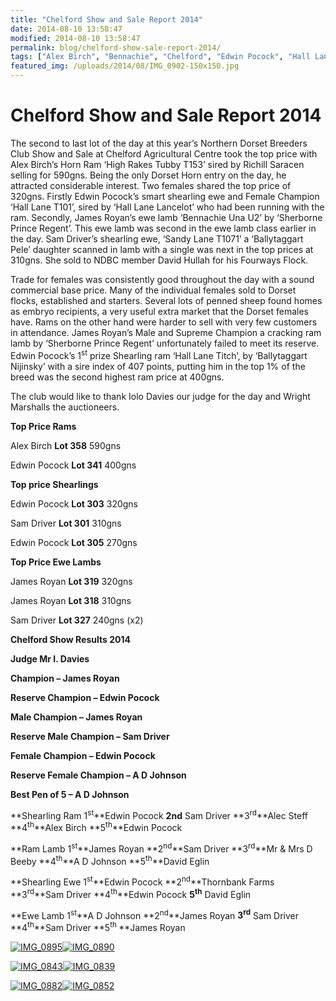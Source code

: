 ```yaml
---
title: "Chelford Show and Sale Report 2014"
date: 2014-08-10 13:58:47
modified: 2014-08-10 13:58:47
permalink: blog/chelford-show-sale-report-2014/
tags: ["Alex Birch", "Bennachie", "Chelford", "Edwin Pocock", "Hall Lane", "James Royan", "NDBC", "Poll Dorset", "Report", "Results", "Sam Driver", "Sandy Lane", "Waggoners", "Wright Marshall"]
featured_img: /uploads/2014/08/IMG_0902-150x150.jpg
---
```


# Chelford Show and Sale Report 2014

The second to last lot of the day at this year’s Northern Dorset Breeders Club Show and Sale at Chelford Agricultural Centre took the top price with Alex Birch’s Horn Ram ‘High Rakes Tubby T153’ sired by Richill Saracen selling for 590gns. Being the only Dorset Horn entry on the day, he attracted considerable interest. Two females shared the top price of 320gns. Firstly Edwin Pocock’s smart shearling ewe and Female Champion ‘Hall Lane T101’, sired by ‘Hall Lane Lancelot’ who had been running with the ram. Secondly, James Royan’s ewe lamb ‘Bennachie Una U2’ by ‘Sherborne Prince Regent’. This ewe lamb was second in the ewe lamb class earlier in the day. Sam Driver’s shearling ewe, ‘Sandy Lane T1071’ a ‘Ballytaggart Pele’ daughter scanned in lamb with a single was next in the top prices at 310gns. She sold to NDBC member David Hullah for his Fourways Flock.

Trade for females was consistently good throughout the day with a sound commercial base price. Many of the individual females sold to Dorset flocks, established and starters. Several lots of penned sheep found homes as embryo recipients, a very useful extra market that the Dorset females have. Rams on the other hand were harder to sell with very few customers in attendance. James Royan’s Male and Supreme Champion a cracking ram lamb by ‘Sherborne Prince Regent’ unfortunately failed to meet its reserve. Edwin Pocock’s 1<sup>st</sup> prize Shearling ram ‘Hall Lane Titch’, by ‘Ballytaggart Nijinsky’ with a sire index of 407 points, putting him in the top 1% of the breed was the second highest ram price at 400gns.

The club would like to thank Iolo Davies our judge for the day and Wright Marshalls the auctioneers.

**Top Price Rams**

Alex Birch **Lot 358** 590gns

Edwin Pocock **Lot 341** 400gns

**Top price Shearlings**

Edwin Pocock **Lot 303** 320gns

Sam Driver **Lot 301** 310gns

Edwin Pocock **Lot 305** 270gns

**Top Price Ewe Lambs**

James Royan **Lot 319** 320gns

James Royan **Lot 318** 310gns

Sam Driver **Lot 327** 240gns (x2)

**Chelford Show Results 2014**

**Judge Mr I. Davies**

**Champion – James Royan**

**Reserve Champion – Edwin Pocock**

**Male Champion – James Royan**

**Reserve Male Champion – Sam Driver**

**Female Champion – Edwin Pocock**

**Reserve Female Champion – A D Johnson**

**Best Pen of 5 – A D Johnson**

**Shearling Ram 1<sup>st</sup>**Edwin Pocock **2nd** Sam Driver **3<sup>rd</sup>**Alec Steff **4<sup>th</sup>**Alex Birch **5<sup>th</sup>**Edwin Pocock

**Ram Lamb 1<sup>st</sup>**James Royan **2<sup>nd</sup>**Sam Driver **3<sup>rd</sup>**Mr &amp; Mrs D Beeby **4<sup>th</sup>**A D Johnson **5<sup>th</sup>**David Eglin

**Shearling Ewe 1<sup>st</sup>**Edwin Pocock **2<sup>nd</sup>**Thornbank Farms **3<sup>rd</sup>**Sam Driver **4<sup>th</sup>**Edwin Pocock **5<sup>th</sup>** David Eglin

**Ewe Lamb 1<sup>st</sup>**A D Johnson **2<sup>nd</sup>**James Royan **3<sup>rd</sup>** Sam Driver **4<sup>th</sup>**Sam Driver **5<sup>th </sup>**James Royan

[![IMG_0895](/uploads/2014/08/IMG_0895-306x229.jpg)](/uploads/2014/08/IMG_0895.jpg)[![IMG_0890](/uploads/2014/08/IMG_0890-306x229.jpg)](/uploads/2014/08/IMG_0890.jpg)

[![IMG_0843](/uploads/2014/08/IMG_0843-306x229.jpg)](/uploads/2014/08/IMG_0843.jpg)[![IMG_0839](/uploads/2014/08/IMG_0839-306x229.jpg)](/uploads/2014/08/IMG_0839.jpg)

[![IMG_0882](/uploads/2014/08/IMG_0882-306x229.jpg)](/uploads/2014/08/IMG_0882.jpg)[![IMG_0852](/uploads/2014/08/IMG_0852-306x229.jpg)](/uploads/2014/08/IMG_0852.jpg)

